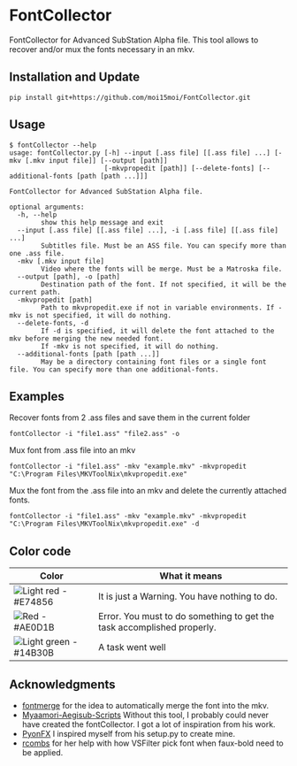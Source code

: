 # FontCollector
FontCollector for Advanced SubStation Alpha file.
This tool allows to recover and/or mux the fonts necessary in an mkv.
## Installation and Update
```
pip install git+https://github.com/moi15moi/FontCollector.git
```

## Usage

```console
$ fontCollector --help
usage: fontCollector.py [-h] --input [.ass file] [[.ass file] ...] [-mkv [.mkv input file]] [--output [path]]
                        [-mkvpropedit [path]] [--delete-fonts] [--additional-fonts [path [path ...]]]

FontCollector for Advanced SubStation Alpha file.

optional arguments:
  -h, --help            
		show this help message and exit
  --input [.ass file] [[.ass file] ...], -i [.ass file] [[.ass file] ...]
		Subtitles file. Must be an ASS file. You can specify more than one .ass file.
  -mkv [.mkv input file]
		Video where the fonts will be merge. Must be a Matroska file.
  --output [path], -o [path]
		Destination path of the font. If not specified, it will be the current path.
  -mkvpropedit [path]   
		Path to mkvpropedit.exe if not in variable environments. If -mkv is not specified, it will do nothing.
  --delete-fonts, -d    
		If -d is specified, it will delete the font attached to the mkv before merging the new needed font. 
		If -mkv is not specified, it will do nothing.
  --additional-fonts [path [path ...]]
		May be a directory containing font files or a single font file. You can specify more than one additional-fonts.
```
## Examples
Recover fonts from 2 .ass files and save them in the current folder
```
fontCollector -i "file1.ass" "file2.ass" -o
```

Mux font from .ass file into an mkv
```
fontCollector -i "file1.ass" -mkv "example.mkv" -mkvpropedit "C:\Program Files\MKVToolNix\mkvpropedit.exe"
```

Mux the font from the .ass file into an mkv and delete the currently attached fonts.
```
fontCollector -i "file1.ass" -mkv "example.mkv" -mkvpropedit "C:\Program Files\MKVToolNix\mkvpropedit.exe" -d
```
## Color code
|Color|What it means|
|--|--|
|![Light red - #E74856](https://via.placeholder.com/15/E74856/000000?text=+)|It is just a Warning. You have nothing to do.|
|![Red - #AE0D1B](https://via.placeholder.com/15/AE0D1B/000000?text=+)|Error. You must to do something to get the task accomplished properly.|
|![Light green - #14B30B](https://via.placeholder.com/15/14B30B/000000?text=+)|A task went well|

## Acknowledgments
 - [fontmerge](https://github.com/WheneverDev/fontmerge) for the idea to automatically merge the font into the mkv.
 - [Myaamori-Aegisub-Scripts](https://github.com/TypesettingTools/Myaamori-Aegisub-Scripts) Without this tool, I probably could never have created the fontCollector. I got a lot of inspiration from his work.
 - [PyonFX](https://github.com/CoffeeStraw/PyonFX) I inspired myself from his setup.py to create mine.
 - [rcombs](https://github.com/rcombs) for her help with how VSFilter pick font when faux-bold need to be applied.
